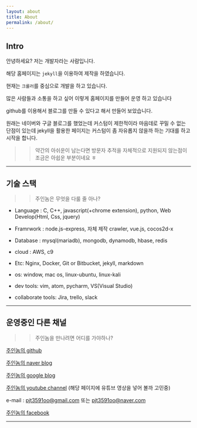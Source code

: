 ```yaml
---
layout: about
title: About
permalink: /about/
---
```


## Intro

안녕하세요? 저는 개발자라는 사람입니다.

해당 홈페이지는 `jekyll`을 이용하여 제작을 하였습니다.

현재는 `크롤러`를 중심으로 개발을 하고 있습니다.

많은 사람들과 소통을 하고 싶어 이렇게 홈페이지를 만들어 운영 하고 있습니다

github를 이용해서 블로그를 만들 수 있다고 해서 만들어 보았습니다.

원래는 네이버와 구글 블로그를 했었는데 커스텀이 제한적이라 마음데로 꾸밀 수 없는 단점이 있는데
jekyll을 활용한 페이지는 커스텀이 좀 자유롭지 않을까 하는 기대를 하고 시작을 합니다.

>> 약간의 아쉬운이 남는다면 방문자 추적을 자체적으로 지원되지 않는점이 조금은 아쉽운 부분이네요 ㅎ

---

## 기술 스택

>> 주인놈은 무엇을 다룰 줄 아나?

- Language : C, C++, javascript(+chrome extension), python, Web Develop(Html, Css, jquery)

- Framrwork : node.js-express, 자체 제작 crawler, vue.js, cocos2d-x

- Database : mysql(mariadb), mongodb, dynamodb, hbase, redis

- cloud : AWS, c9

- Etc: Nginx, Docker, Git or Bitbucket, jekyll, markdown

- os: window, mac os, linux-ubuntu, linux-kali

- dev tools: vim, atom, pycharm, VS(Visual Studio) 

- collaborate tools: Jira, trello, slack

---

## 운영중인 다른 채널

>> 주인놈을 만나려면 어디를 가야하나?

[주인놈의 github](https://github.com/pjt3591oo)

[주인놈의 naver blog](http://blog.naver.com/pjt3591oo)

[주인놈의 google blog](http://meonggae.blogspot.com/)

[주인놈의 youtube channel](https://www.youtube.com/channel/UCWdiv05kX-8JjAA-wmRp4JQ) (해당 페이지에 유튜브 영상을 넣어 볼까 고민중)

e-mail : pjt3591oo@gmail.com 또는 pjt3591oo@naver.com

[주인놈의 facebook](https://www.facebook.com/profile.php?id=100003874674961)

---
